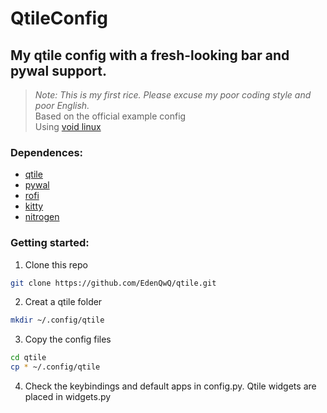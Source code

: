 # QtileConfig
## **My qtile config with a fresh-looking bar and pywal support.**

>_Note: This is my first rice. Please excuse my poor coding style and poor English._  
>Based on the official example config  
>Using [void linux](https://voidlinux.org)

### Dependences:
* [qtile](http://www.qtile.org)
* [pywal](https://github.com/dylanaraps/pywal)
* [rofi](https://github.com/davatorium/rofi)
* [kitty](https://sw.kovidgoyal.net/kitty/)
* [nitrogen](http://projects.l3ib.org/nitrogen/)

### Getting started:
1. Clone this repo
```sh
git clone https://github.com/EdenQwQ/qtile.git
```
2. Creat a qtile folder
```sh 
mkdir ~/.config/qtile
```
3. Copy the config files
```sh
cd qtile  
cp * ~/.config/qtile
```
4. Check the keybindings and default apps in config.py. Qtile widgets are placed in widgets.py
